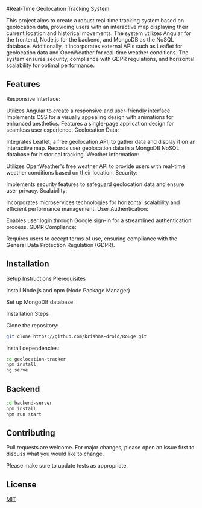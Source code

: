 #Real-Time Geolocation Tracking System

This project aims to create a robust real-time tracking system based on geolocation data, providing users with an interactive map displaying their current location and historical movements. The system utilizes Angular for the frontend, Node.js for the backend, and MongoDB as the NoSQL database. Additionally, it incorporates external APIs such as Leaflet for geolocation data and OpenWeather for real-time weather conditions. The system ensures security, compliance with GDPR regulations, and horizontal scalability for optimal performance.

## Features
Responsive Interface:

Utilizes Angular to create a responsive and user-friendly interface.
Implements CSS for a visually appealing design with animations for enhanced aesthetics.
Features a single-page application design for seamless user experience.
Geolocation Data:

Integrates Leaflet, a free geolocation API, to gather data and display it on an interactive map.
Records user geolocation data in a MongoDB NoSQL database for historical tracking.
Weather Information:

Utilizes OpenWeather's free weather API to provide users with real-time weather conditions based on their location.
Security:

Implements security features to safeguard geolocation data and ensure user privacy.
Scalability:

Incorporates microservices technologies for horizontal scalability and efficient performance management.
User Authentication:

Enables user login through Google sign-in for a streamlined authentication process.
GDPR Compliance:

Requires users to accept terms of use, ensuring compliance with the General Data Protection Regulation (GDPR).
## Installation

Setup Instructions
Prerequisites

Install Node.js and npm (Node Package Manager)

Set up MongoDB database

Installation Steps

Clone the repository:

```bash
git clone https://github.com/krishna-droid/Rouge.git

```
Install dependencies:
```bash
cd geolocation-tracker
npm install
ng serve
```
## Backend 
```bash
cd backend-server
npm install
npm run start 
```
## Contributing

Pull requests are welcome. For major changes, please open an issue first
to discuss what you would like to change.

Please make sure to update tests as appropriate.

## License

[MIT](https://choosealicense.com/licenses/mit/)

